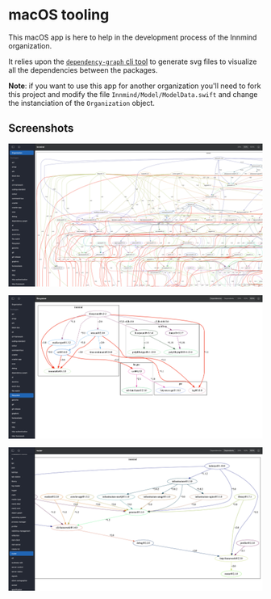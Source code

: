 # macOS tooling

This macOS app is here to help in the development process of the Innmind organization.

It relies upon the [`dependency-graph` cli tool](https://github.com/Innmind/DependencyGraph) to generate svg files to visualize all the dependencies between the packages.

**Note**: if you want to use this app for another organization you'll need to fork this project and modify the file `Innmind/Model/ModelData.swift` and change the instanciation of the `Organization` object.

## Screenshots

![](assets/organization.png)

![](assets/dependencies.png)

![](assets/dependents.png)
